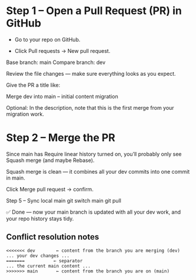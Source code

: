 # Step 1 – Open a Pull Request (PR) in GitHub

-   Go to your repo on GitHub.

-   Click Pull requests → New pull request.

Base branch: main
Compare branch: dev

Review the file changes — make sure everything looks as you expect.

Give the PR a title like:

Merge dev into main – initial content migration


Optional: In the description, note that this is the first merge from your migration work.

# Step 2 – Merge the PR

Since main has Require linear history turned on, you’ll probably only see Squash merge (and maybe Rebase).

Squash merge is clean — it combines all your dev commits into one commit in main.

Click Merge pull request → confirm.

Step 5 – Sync local main
git switch main
git pull


✅ Done — now your main branch is updated with all your dev work, and your repo history stays tidy.

##  Conflict resolution notes

```
<<<<<<< dev        ← content from the branch you are merging (dev)
... your dev changes ...
=======           ← separator
... the current main content ...
>>>>>>> main       ← content from the branch you are on (main)
```
